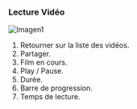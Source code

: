 ### Lecture Vidéo

![Imagen1](http://static.energysistem.com/images/manuals/42259/543d033b73329.jpg)

1. Retourner sur la liste des vidéos.
2. Partager.
3. Film en cours.
4. Play / Pause.
5. Durée.
6. Barre de progression.
7. Temps de lecture.


